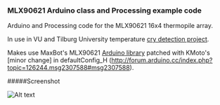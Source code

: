 ### MLX90621 Arduino class and Processing example code

Arduino and Processing code for the MLX90621 16x4 thermopile array.

In use in VU and Tilburg University temperature [cry detection project](http://www.pavlov.io/2015/07/01/detecting-crying-eyes/).

Makes use MaxBot's MLX90621 [Arduino library](http://forum.arduino.cc/index.php?topic=126244.0) patched with KMoto's [minor change] in defaultConfig_H (http://forum.arduino.cc/index.php?topic=126244.msg2307588#msg2307588).

#####Screenshot

![Alt text](https://raw.githubusercontent.com/robinvanemden/MLX90621_Arduino_Processing/master/screenshot.gif?raw=true "screenshot")
